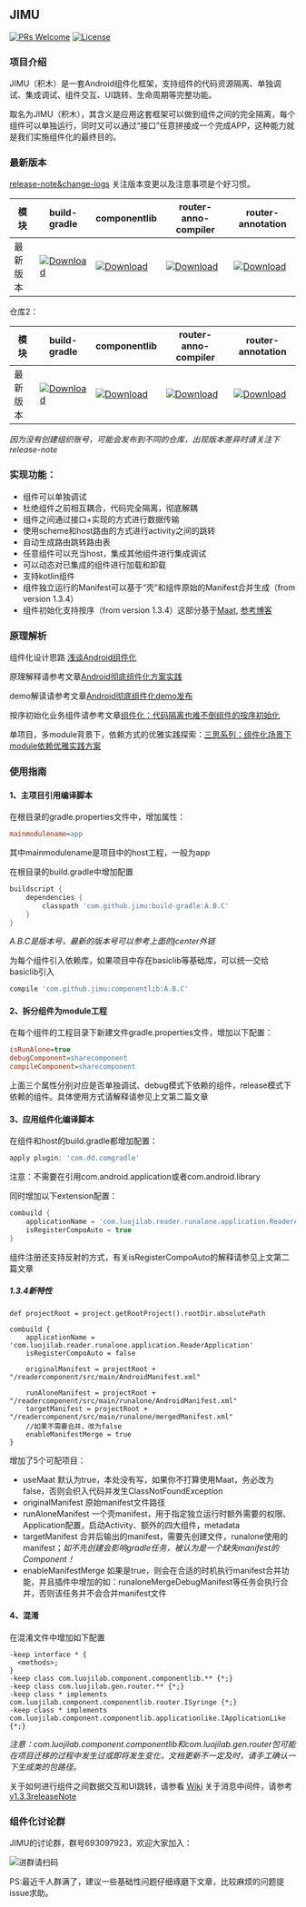 ## JIMU

[![PRs Welcome](https://img.shields.io/badge/PRs-welcome-brightgreen.svg)](https://github.com/luojilab/DDComponentForAndroid/pulls)
[![License](https://img.shields.io/badge/License-Apache%202.0-orange.svg)](https://github.com/luojilab/DDComponentForAndroid/blob/master/LICENSE) 

### 项目介绍
JIMU（积木）是一套Android组件化框架，支持组件的代码资源隔离、单独调试、集成调试、组件交互、UI跳转、生命周期等完整功能。

取名为JIMU（积木），其含义是应用这套框架可以做到组件之间的完全隔离，每个组件可以单独运行，同时又可以通过“接口”任意拼接成一个完成APP，这种能力就是我们实施组件化的最终目的。

### 最新版本

[release-note&change-logs](https://github.com/mqzhangw/JIMU/releases) 关注版本变更以及注意事项是个好习惯。

模块|build-gradle|componentlib|router-anno-compiler|router-annotation
---|---|---|---|---
最新版本|[![Download](https://api.bintray.com/packages/zhmqq0527/compbuild/build-gradle/images/download.svg)](https://bintray.com/zhmqq0527/compbuild/build-gradle/_latestVersion)|[![Download](https://api.bintray.com/packages/zhmqq0527/compbuild/componentlib/images/download.svg)](https://bintray.com/zhmqq0527/compbuild/componentlib/_latestVersion)|[![Download](https://api.bintray.com/packages/zhmqq0527/compbuild/router-anno-compiler/images/download.svg)](https://bintray.com/zhmqq0527/compbuild/router-anno-compiler/_latestVersion)|[![Download](https://api.bintray.com/packages/zhmqq0527/compbuild/router-annotation/images/download.svg)](https://bintray.com/zhmqq0527/compbuild/router-annotation/_latestVersion)

仓库2：

模块|build-gradle|componentlib|router-anno-compiler|router-annotation
---|---|---|---|---
最新版本|[![Download](https://api.bintray.com/packages/leobert-lan-oss/maven/build-gradle/images/download.svg)](https://api.bintray.com/packages/leobert-lan-oss/maven/build-gradle/_latestVersion)|[![Download](https://api.bintray.com/packages/leobert-lan-oss/maven/componentlib/images/download.svg)](https://bintray.com/leobert-lan-oss/maven/componentlib/_latestVersion)|[![Download](https://api.bintray.com/packages/leobert-lan-oss/maven/router-anno-compiler/images/download.svg)](https://bintray.com/leobert-lan-oss/maven/router-anno-compiler/_latestVersion)|[![Download](https://api.bintray.com/packages/leobert-lan-oss/maven/router-annotation/images/download.svg)](https://bintray.com/leobert-lan-oss/maven/router-annotation/_latestVersion)

*因为没有创建组织账号，可能会发布到不同的仓库，出现版本差异时请关注下release-note*

### 实现功能：
- 组件可以单独调试
- 杜绝组件之前相互耦合，代码完全隔离，彻底解耦
- 组件之间通过接口+实现的方式进行数据传输
- 使用scheme和host路由的方式进行activity之间的跳转
- 自动生成路由跳转路由表
- 任意组件可以充当host，集成其他组件进行集成调试
- 可以动态对已集成的组件进行加载和卸载
- 支持kotlin组件
- 组件独立运行的Manifest可以基于“壳”和组件原始的Manifest合并生成（from version 1.3.4）
- 组件初始化支持按序（from version 1.3.4）这部分基于[Maat](https://github.com/leobert-lan/Maat), [参考博客](https://juejin.im/post/6884492604370026503/)


### 原理解析
组件化设计思路 [浅谈Android组件化](https://mp.weixin.qq.com/s/RAOjrpie214w0byRndczmg)

原理解释请参考文章[Android彻底组件化方案实践](http://www.jianshu.com/p/1b1d77f58e84)

demo解读请参考文章[Android彻底组件化demo发布](http://www.jianshu.com/p/59822a7b2fad)

按序初始化业务组件请参考文章[组件化：代码隔离也难不倒组件的按序初始化 ](https://juejin.im/post/6884492604370026503/)

单项目，多module背景下，依赖方式的优雅实践探索：[三思系列：组件化场景下module依赖优雅实践方案 ](https://juejin.cn/post/6925629544946892813)

### 使用指南
#### 1、主项目引用编译脚本
在根目录的gradle.properties文件中，增加属性：

```ini
mainmodulename=app
```
其中mainmodulename是项目中的host工程，一般为app

在根目录的build.gradle中增加配置

```gradle
buildscript {
    dependencies {
        classpath 'com.github.jimu:build-gradle:A.B.C'
    }
}
```
*A.B.C是版本号，最新的版本号可以参考上面的jcenter外链*

为每个组件引入依赖库，如果项目中存在basiclib等基础库，可以统一交给basiclib引入

```gradle
compile 'com.github.jimu:componentlib:A.B.C'
```

#### 2、拆分组件为module工程
在每个组件的工程目录下新建文件gradle.properties文件，增加以下配置：

```ini
isRunAlone=true
debugComponent=sharecomponent
compileComponent=sharecomponent
```
上面三个属性分别对应是否单独调试、debug模式下依赖的组件，release模式下依赖的组件。具体使用方式请解释请参见上文第二篇文章

#### 3、应用组件化编译脚本
在组件和host的build.gradle都增加配置：

```gradle
apply plugin: 'com.dd.comgradle'
```

注意：不需要在引用com.android.application或者com.android.library

同时增加以下extension配置：

```gradle
combuild {
    applicationName = 'com.luojilab.reader.runalone.application.ReaderApplication'
    isRegisterCompoAuto = true
}
```
组件注册还支持反射的方式，有关isRegisterCompoAuto的解释请参见上文第二篇文章

##### 1.3.4新特性

```
def projectRoot = project.getRootProject().rootDir.absolutePath

combuild {
    applicationName = 'com.luojilab.reader.runalone.application.ReaderApplication'
    isRegisterCompoAuto = false

    originalManifest = projectRoot + "/readercomponent/src/main/AndroidManifest.xml"

    runAloneManifest = projectRoot + "/readercomponent/src/main/runalone/AndroidManifest.xml"
    targetManifest = projectRoot + "/readercomponent/src/main/runalone/mergedManifest.xml"
    //如果不需要合并，改为false
    enableManifestMerge = true
}

```

增加了5个可配项目：

* useMaat 默认为true，本处没有写，如果你不打算使用Maat，务必改为false，否则会织入代码并发生ClassNotFoundException
* originalManifest 原始manifest文件路径
* runAloneManifest 一个壳manifest，用于指定独立运行时额外需要的权限、Application配置，启动Activity、额外的四大组件，metadata
* targetManifest 合并后输出的manifest，需要先创建文件，runalone使用的manifest；*如不先创建会影响gradle任务，被认为是一个缺失manifest的Component！*
* enableManifestMerge 如果是true，则会在合适的时机执行manifest合并功能，并且插件中增加的如：runaloneMergeDebugManifest等任务会执行合并，否则该任务并不会合并manifest文件

#### 4、混淆
在混淆文件中增加如下配置

```
-keep interface * {
  <methods>;
}
-keep class com.luojilab.component.componentlib.** {*;}
-keep class com.luojilab.gen.router.** {*;}
-keep class * implements com.luojilab.component.componentlib.router.ISyringe {*;}
-keep class * implements com.luojilab.component.componentlib.applicationlike.IApplicationLike {*;}

```

*注意：com.luojilab.component.componentlib和com.luojilab.gen.router包可能在项目迁移的过程中发生过或即将发生变化，文档更新不一定及时，请手工确认一下生成类的包路径。*

关于如何进行组件之间数据交互和UI跳转，请参看 [Wiki](https://github.com/mqzhangw/JIMU/wiki)
关于消息中间件，请参考[v1.3.3releaseNote](https://github.com/mqzhangw/JIMU/releases/tag/v1.3.3)


### 组件化讨论群
JIMU的讨论群，群号693097923，欢迎大家加入：

![进群请扫码](https://upload-images.jianshu.io/upload_images/6650461-6adc3ed96ebd8d70.png?imageMogr2/auto-orient/strip%7CimageView2/2/w/1240)

PS:最近千人群满了，建议一些基础性问题仔细琢磨下文章，比较麻烦的问题提issue求助。
